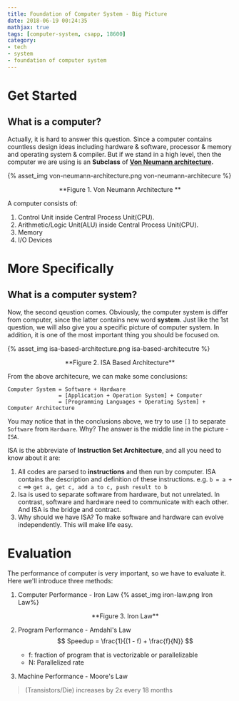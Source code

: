 ```yaml
---
title: Foundation of Computer System - Big Picture
date: 2018-06-19 00:24:35
mathjax: true
tags: [computer-system, csapp, 18600]
category:
- tech
- system
- foundation of computer system
---
```


# Get Started

## What is a computer?

Actually, it is hard to answer this question. Since a computer contains countless design ideas including hardware & software, processor & memory and operating system & compiler.
But if we stand in a high level, then the computer we are using is an **Subclass** of **[Von Neumann architecture](https://en.wikipedia.org/wiki/Von_Neumann_architecture).**

   {% asset_img von-neumann-architecture.png von-neumann-architecure %}
<!-- more -->

   <center>**Figure 1. Von Neumann Architecture **</center>

A computer consists of:

1. Control Unit inside Central Process Unit(CPU).
2. Arithmetic/Logic Unit(ALU) inside Central Process Unit(CPU).
3. Memory
4. I/O Devices

# More Specifically

## What is a computer system?

Now, the second qeustion comes. Obviously, the computer system is differ from computer, since the latter contains new word **system**. Just like the 1st question, we will also give you a specific picture of computer system. In addition, it is one of the most important thing you should be focused on.

{% asset_img isa-based-architecture.png isa-based-architecutre %}
   <center>**Figure 2. ISA Based Architecture**</center>

From the above architecure, we can make some conclusions:

```text
Computer System = Software + Hardware
                = [Application + Operation System] + Computer
                = [Programming Languages + Operating System] + Computer Architecture
```

You may notice that in the conclusions above, we try to use `[]` to separate `Software` from `Hardware`. Why? The answer is the middle line in the picture - `ISA`.

ISA is the abbreviate of **Instruction Set Architecture**, and all you need to know about it are:

1. All codes are parsed to **instructions** and then run by computer. ISA contains the description and definition of these instructions.
e.g. `b = a + c` ==> `get a, get c, add a to c, push result to b`
2. Isa is used to separate software from hardware, but not unrelated. In contrast, software and hardware need to communicate with each other. And ISA is the bridge and contract.
3. Why should we have ISA? To make software and hardware can evolve independently. This will make life easy.

# Evaluation

The performance of computer is very important, so we have to evaluate it. Here we'll introduce three methods:

1. Computer Performance - Iron Law
   {% asset_img iron-law.png Iron Law%}
   <center>**Figure 3. Iron Law**</center>

2. Program Performance - Amdahl's Law
    $$ Speedup = \frac{1}{(1 - f) + \frac{f}{N}} $$
    * f: fraction of program that is vectorizable or parallelizable
    * N: Parallelized rate
    
3. Machine Performance - Moore's Law
> (Transistors/Die) increases by 2x every 18 months

